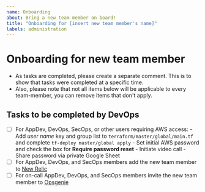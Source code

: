 ```yaml
---
name: Onboarding
about: Bring a new team member on board!
title: "Onboarding for [insert new team member's name]"
labels: administration
---
```


# Onboarding for new team member

- As tasks are completed, please create a separate comment.  This is to show that tasks were completed at a specific time.
- Also, please note that not all items below will be applicable to every team-member, you can remove items that don't apply.

## Tasks to be completed by DevOps

- [ ] For AppDev, DevOps, SecOps, or other users requiring AWS access:
      - Add _user name_ key and group list to `terraform/master/global/main.tf` and complete `tf-deploy master/global apply`
      - Set initial AWS password and check the box for **Require password reset**
      - Initiate video call
      - Share password via private Google Sheet
- [ ] For AppDev, DevOps, and SecOps members add the new team member to [New Relic](https://account.newrelic.com/accounts/1376370/users/new)
- [ ] For on-call AppDev, DevOps, and SecOps members invite the new team member to [Opsgenie](https://login-gov.app.opsgenie.com/settings/users/)
